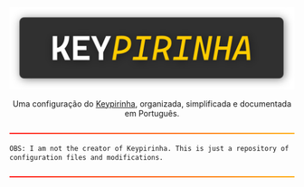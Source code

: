 <div align="center">
    <img src="assets/images/keypirinha.png">
    <p> Uma configuração do <a href="https://keypirinha.com">Keypirinha</a>, organizada, simplificada e documentada em Português.</p>
</div>

![](assets/images/warnLine.png)

```
OBS: I am not the creator of Keypirinha. This is just a repository of configuration files and modifications.
```
![](assets/images/warnLine.png)